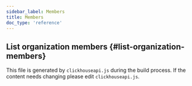 ```yaml
---
sidebar_label: Members
title: Members
doc_type: 'reference'
---
```


## List organization members {#list-organization-members}

This file is generated by `clickhouseapi.js` during the build process.  If the 
content needs changing please edit `clickhouseapi.js`.
